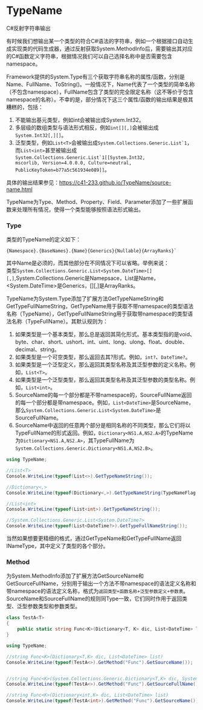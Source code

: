 # TypeName
C#反射字符串输出

有时候我们想输出某一个类型的符合C#语法的字符串，例如一个根据接口自动生成实现类的代码生成器，通过反射获取System.MethodInfo后，需要输出其对应的C#函数定义字符串，根据情况我们可以自己选择名称中是否需要包含namespace。

Framework提供的System.Type有三个获取字符串名称的属性/函数，分别是Name、FullName、ToString()。一般情况下，Name代表了一个类型的简单名称（不包含namespace），FullName包含了类型的完全限定名称（这不等价于包含namespace的名称）。不幸的是，部分情况下这三个属性/函数的输出结果是极其糟糕的，包括：  
1. 不能输出基元类型，例如int会被输出成System.Int32。
2. 多层级的数组类型与语法形式相反，例如`int[][,]`会被输出成`System.Int32[,][]`。
3. 泛型类型，例如`List<T>`会被输出成<code>System.Collections.Generic.List\`1</code>，而`List<int>`甚至被输出成<code>System.Collections.Generic.List\`1[[System.Int32, mscorlib, Version=4.0.0.0, Culture=neutral, PublicKeyToken=b77a5c561934e089]]</code>。

具体的输出结果参见：https://c41-233.github.io/TypeName/source-name.html

TypeName为Type、Method、Property、Field、Parameter添加了一些扩展函数来处理所有情况，使得一个类型能够按照语法形式输出。

### Type
类型的TypeName的定义如下：  
```
{Namespace}.{BaseNames}.{Name}{Generics}{Nullable}{ArrayRanks}`
```

其中Name是必须的，而其他部分在不同情况下可以省略。举例来说：  
类型`System.Collections.Generic.List<System.DateTime>[][,]`,System.Collections.Generic是Namepsace，List是Name，<System.DateTime>是Generics，[][,]是ArrayRanks。

TypeName为System.Type添加了扩展方法GetTypeNameString和GetTypeFullNameString，GetTypeName用于获取不带namespace的类型语法名称（TypeName），GetTypeFullNameString用于获取带namespace的类型语法名称（TypeFullName）。其默认规则为：  
1. 如果类型是一个基本类型，那么总是返回其简化形式。基本类型指的是void、byte、char、short、ushort、int、uint、long、ulong、float、double、decimal、string。
2. 如果类型是一个可空类型，那么返回去其?形式。例如，`int?`、`DateTime?`。
3. 如果类型是一个泛型定义，那么返回其类型名称及其泛型参数的定义名称。例如，`List<T>`。
4. 如果类型是一个泛型类型，那么返回其类型名称及其泛型参数的类型名称。例如，`List<int>`。
5. SourceName的每一个部分都是不带namespace的，SourceFullName返回的每一个部分都是带namespace。例如，`List<DateTime>`是SourceName，那么`System.Collections.Generic.List<System.DateTime>`是SourceFullName。
6. SourceName中返回的任意两个部分是相同名称的不同类型，那么它们将以TypeFullName的形式返回。例如，`Dictionary<NS1.A,NS2.A>`的TypeName为`Dictionary<NS1.A,NS2.A>`，其TypeFullName为`System.Collections.Generic.Dictionary<NS1.A,NS2.B>`。

```C#
using TypeName;

//List<T>
Console.WriteLine(typeof(List<>).GetTypeNameString());

//Dictionary<,>
Console.WriteLine(typeof(Dictionary<,>).GetTypeNameString(TypeNameFlag.OmitGenericParameter));

//List<int>
Console.WriteLine(typeof(List<int>).GetTypeNameString());

//System.Collections.Generic.List<System.DateTime?>
Console.WriteLine(typeof(List<DateTime?>).GetTypeFullNameString());
```

当然如果想要更精细的格式，通过GetTypeName和GetTypeFullName返回INameType，其中定义了类型的各个部分。

### Method
为System.MethodInfo添加了扩展方法GetSourceName和GetSourceFullName，分别用于输出一个方法不带namespace的语法定义名称和带namespace的语法定义名称，格式为`返回类型+函数名称+泛型参数定义+参数表`。SourceName和SourceFullName的规则同Type一致，它们同时作用于返回类型、泛型参数类型和参数类型。

```C#
class TestA<T>
{
	public static string Func<K>(Dictionary<T, K> dic, List<DateTime> list);
}

using TypeName;

//string Func<K>(Dictionary<T,K> dic, List<DateTime> list)
Console.WriteLine(typeof(TestA<>).GetMethod("Func").GetSourceName());


//string Func<K>(System.Collections.Generic.Dictionary<T,K> dic, System.Collections.Generic.List<System.DateTime> list)
Console.WriteLine(typeof(TestA<>).GetMethod("Func").GetSourceFullName());

//string Func<K>(Dictionary<int,K> dic, List<DateTime> list)
Console.WriteLine(typeof(TestA<int>).GetMethod("Func").GetSourceName());
```

